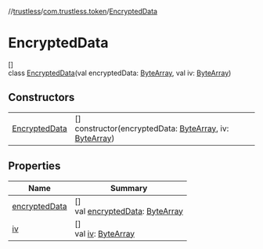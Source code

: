 //[trustless](../../../index.md)/[com.trustless.token](../index.md)/[EncryptedData](index.md)

# EncryptedData

[]\
class [EncryptedData](index.md)(val encryptedData: [ByteArray](https://kotlinlang.org/api/latest/jvm/stdlib/kotlin/-byte-array/index.html), val iv: [ByteArray](https://kotlinlang.org/api/latest/jvm/stdlib/kotlin/-byte-array/index.html))

## Constructors

| | |
|---|---|
| [EncryptedData](-encrypted-data.md) | []<br>constructor(encryptedData: [ByteArray](https://kotlinlang.org/api/latest/jvm/stdlib/kotlin/-byte-array/index.html), iv: [ByteArray](https://kotlinlang.org/api/latest/jvm/stdlib/kotlin/-byte-array/index.html)) |

## Properties

| Name | Summary |
|---|---|
| [encryptedData](encrypted-data.md) | []<br>val [encryptedData](encrypted-data.md): [ByteArray](https://kotlinlang.org/api/latest/jvm/stdlib/kotlin/-byte-array/index.html) |
| [iv](iv.md) | []<br>val [iv](iv.md): [ByteArray](https://kotlinlang.org/api/latest/jvm/stdlib/kotlin/-byte-array/index.html) |
